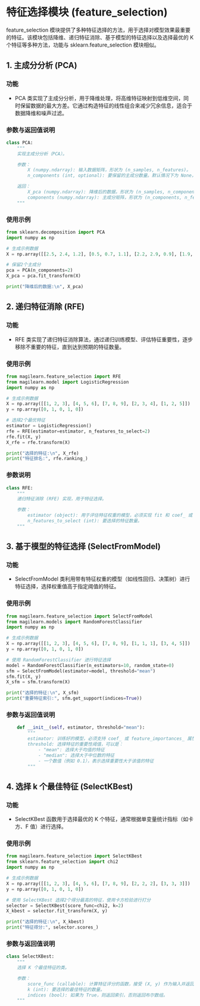 # 特征选择模块 (feature_selection)

feature_selection 模块提供了多种特征选择的方法，用于选择对模型效果最重要的特征。该模块包括降维、递归特征消除、基于模型的特征选择以及选择最优的 K 个特征等多种方法，功能与 sklearn.feature_selection 模块相似。
## 1. 主成分分析 (PCA)
### 功能
- PCA 类实现了主成分分析，用于降维处理，将高维特征映射到低维空间，同时保留数据的最大方差。它通过构造特征的线性组合来减少冗余信息，适合于数据降维和噪声过滤。
### 参数与返回值说明
```python
class PCA:
    """
    实现主成分分析（PCA）。

    参数：
        X (numpy.ndarray): 输入数据矩阵，形状为 (n_samples, n_features)。
        n_components (int, optional): 要保留的主成分数量。默认情况下为 None，表示保留所有主成分。

    返回：
        X_pca (numpy.ndarray): 降维后的数据，形状为 (n_samples, n_components)。
        components (numpy.ndarray): 主成分矩阵，形状为 (n_components, n_features)。
    """
```

### 使用示例
```python
from sklearn.decomposition import PCA
import numpy as np

# 生成示例数据
X = np.array([[2.5, 2.4, 1.2], [0.5, 0.7, 1.1], [2.2, 2.9, 0.9], [1.9, 2.2, 1.3], [3.1, 3.0, 1.0]])

# 保留2个主成分
pca = PCA(n_components=2)
X_pca = pca.fit_transform(X)

print("降维后的数据:\n", X_pca)

```

## 2. 递归特征消除 (RFE)
### 功能
- RFE 类实现了递归特征消除算法，通过递归训练模型、评估特征重要性，逐步移除不重要的特征，直到达到预期的特征数量。
### 使用示例
```python
from magilearn.feature_selection import RFE
from magilearn.model import LogisticRegression
import numpy as np

# 生成示例数据
X = np.array([[1, 2, 3], [4, 5, 6], [7, 8, 9], [2, 3, 4], [1, 2, 5]])
y = np.array([0, 1, 0, 1, 0])

# 选择2个最优特征
estimator = LogisticRegression()
rfe = RFE(estimator=estimator, n_features_to_select=2)
rfe.fit(X, y)
X_rfe = rfe.transform(X)

print("选择的特征:\n", X_rfe)
print("特征排名:", rfe.ranking_)


```

### 参数说明
```python
class RFE:
    """
    递归特征消除 (RFE) 实现，用于特征选择。

    参数：
        estimator (object): 用于评估特征权重的模型，必须实现 fit 和 coef_ 或 feature_importances_ 属性。
        n_features_to_select (int): 要选择的特征数量。
    """
```

## 3. 基于模型的特征选择 (SelectFromModel)
### 功能
- SelectFromModel 类利用带有特征权重的模型（如线性回归、决策树）进行特征选择，选择权重值高于指定阈值的特征。
### 使用示例
```python
from magilearn.feature_selection import SelectFromModel
from magilearn.models import RandomForestClassifier
import numpy as np

# 生成示例数据
X = np.array([[1, 2, 3], [4, 5, 6], [7, 8, 9], [1, 1, 1], [3, 4, 5]])
y = np.array([0, 1, 0, 1, 0])

# 使用 RandomForestClassifier 进行特征选择
model = RandomForestClassifier(n_estimators=10, random_state=0)
sfm = SelectFromModel(estimator=model, threshold="mean")
sfm.fit(X, y)
X_sfm = sfm.transform(X)

print("选择的特征:\n", X_sfm)
print("重要特征索引:", sfm.get_support(indices=True))


```

### 参数与返回值说明
```python
    def __init__(self, estimator, threshold="mean"):
        """
        estimator: 训练好的模型，必须支持 coef_ 或 feature_importances_ 属性。
        threshold: 选择特征的重要性阈值，可以是：
            - "mean": 选择大于均值的特征
            - "median": 选择大于中位数的特征
            - 一个数值（例如 0.1），表示选择重要性大于该值的特征
        """

```

## 4. 选择 k 个最佳特征 (SelectKBest)
### 功能
- SelectKBest 函数用于选择最优的 K 个特征，通常根据单变量统计指标（如卡方、F 值）进行选择。
### 使用示例
```python
from magilearn.feature_selection import SelectKBest
from sklearn.feature_selection import chi2
import numpy as np

# 生成示例数据
X = np.array([[1, 2, 3], [4, 5, 6], [7, 8, 9], [2, 2, 2], [3, 3, 3]])
y = np.array([0, 1, 0, 1, 0])

# 使用 SelectKBest 选择2个得分最高的特征，使用卡方检验进行打分
selector = SelectKBest(score_func=chi2, k=2)
X_kbest = selector.fit_transform(X, y)

print("选择的特征:\n", X_kbest)
print("特征得分:", selector.scores_)


```
### 参数与返回值说明
```python
class SelectKBest:
    """
    选择 K 个最佳特征的类。

    参数：
        score_func (callable): 计算特征评分的函数，接受 (X, y) 作为输入并返回特征分数。
        k (int): 要选择的最佳特征的数量。
        indices (bool): 如果为 True，则返回索引，否则返回布尔数组。
    """

```
